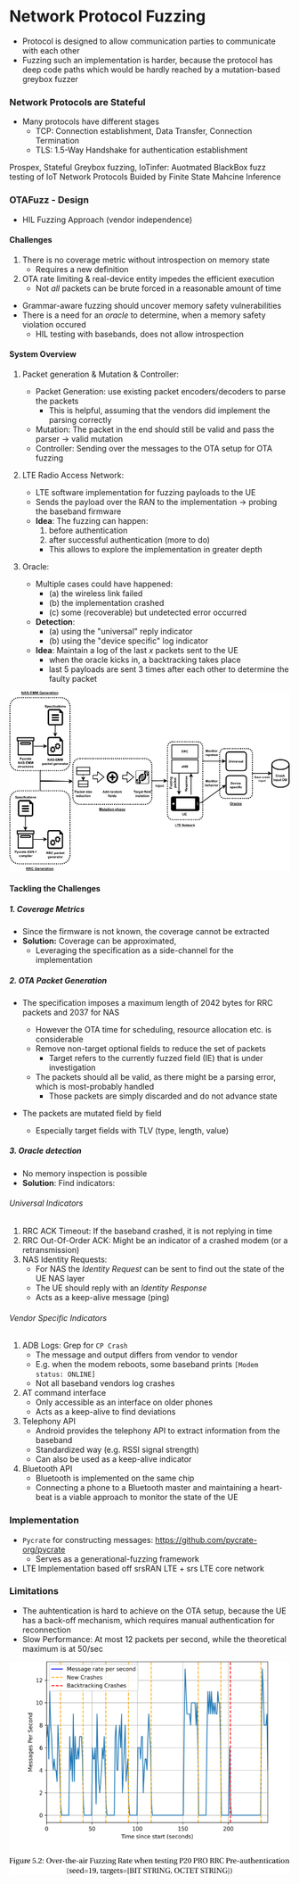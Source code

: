 # Network Protocol Fuzzing

- Protocol is designed to allow communication parties to communicate with each other
- Fuzzing such an implementation is harder, because the protocol has deep code paths which would be
  hardly reached by a mutation-based greybox fuzzer


### Network Protocols are Stateful

- Many protocols have different stages
    - TCP: Connection establishment, Data Transfer, Connection Termination
    - TLS: 1.5-Way Handshake for authentication establishment


Prospex, Stateful Greybox fuzzing, IoTinfer: Auotmated BlackBox fuzz testing of IoT Network
Protocols Buided by Finite State Mahcine Inference

### OTAFuzz - Design

- HIL Fuzzing Approach (vendor independence)


#### Challenges

1. There is no coverage metric without introspection on memory state
    - Requires a new definition
2. OTA rate limiting & real-device entity impedes the efficient execution
    - Not *all* packets can be brute forced in a reasonable amount of time
- Grammar-aware fuzzing should uncover memory safety vulnerabilities
- There is a need for an *oracle* to determine, when a memory safety violation occured
    - HIL testing with basebands, does not allow introspection


#### System Overview

1. Packet generation & Mutation & Controller:
    - Packet Generation: use existing packet encoders/decoders to parse the packets
        - This is helpful, assuming that the vendors did implement the parsing correctly
    - Mutation: The packet in the end should still be valid and pass the parser → valid mutation
    - Controller: Sending over the messages to the OTA setup for OTA fuzzing

2. LTE Radio Access Network:
    - LTE software implementation for fuzzing payloads to the UE
    - Sends the payload over the RAN to the implementation → probing the baseband firmware
    - **Idea**: The fuzzing can happen:
        1. before authentication
        2. after successful authentication (more to do)
        - This allows to explore the implementation in greater depth

3. Oracle:
    - Multiple cases could have happened:
        - (a) the wireless link failed
        - (b) the implementation crashed
        - (c) some (recoverable) but undetected error occurred
    - **Detection**:
        - (a) using the "universal" reply indicator
        - (b) using the "device specific" log indicator
    - **Idea**: Maintain a log of the last $x$ packets sent to the UE
        - when the oracle kicks in, a backtracking takes place
        - last 5 payloads are sent 3 times after each other to determine the faulty packet

![Design and Phases](../assets/ms-thesis/design.png)

#### Tackling the Challenges

##### 1. Coverage Metrics

- Since the firmware is not known, the coverage cannot be extracted
- **Solution:** Coverage can be approximated, 
    - Leveraging the specification as a side-channel for the implementation

##### 2. OTA Packet Generation

- The specification imposes a maximum length of 2042 bytes for RRC packets and 2037 for NAS
    - However the OTA time for scheduling, resource allocation etc. is considerable
    - Remove non-target optional fields to reduce the set of packets
        - Target refers to the currently fuzzed field (IE) that is under investigation
    - The packets should all be valid, as there might be a parsing error, which is most-probably
    handled
        - Those packets are simply discarded and do not advance state

- The packets are mutated field by field 
    - Especially target fields with TLV (type, length, value)

##### 3. Oracle detection

- No memory inspection is possible
- **Solution**: Find indicators:

###### Universal Indicators

1. RRC ACK Timeout: If the baseband crashed, it is not replying in time
2. RRC Out-Of-Order ACK: Might be an indicator of a crashed modem (or a retransmission)
3. NAS Identity Requests: 
    - For NAS the *Identity Request* can be sent to find out the state of the UE NAS layer
    - The UE should reply with an *Identity Response*
    - Acts as a keep-alive message (ping)

###### Vendor Specific Indicators

1. ADB Logs: Grep for `CP Crash`
    - The message and output differs from vendor to vendor
    - E.g. when the modem reboots, some baseband prints `[Modem status: ONLINE]`
    - Not all baseband vendors log crashes
2. AT command interface
    - Only accessible as an interface on older phones
    - Acts as a keep-alive to find deviations
3. Telephony API
    - Android provides the telephony API to extract information from the baseband
    - Standardized way (e.g. RSSI signal strength)
    - Can also be used as a keep-alive indicator
4. Bluetooth API
    - Bluetooth is implemented on the same chip
    - Connecting a phone to a Bluetooth master and maintaining a heart-beat is a viable approach to
      monitor the state of the UE

### Implementation

- `Pycrate` for constructing messages: https://github.com/pycrate-org/pycrate
    - Serves as a generational-fuzzing framework
- LTE Implementation based off srsRAN LTE + srs LTE core network

### Limitations

- The auhtentication is hard to achieve on the OTA setup, because the UE has a back-off mechanism,
which requires manual authentication for reconnection
- Slow Performance: At most 12 packets per second, while the theoretical maximum is at 50/sec  

![Fuzzing Rate for OTA Setup](../assets/ms-thesis/fuzzing-rate.png)


